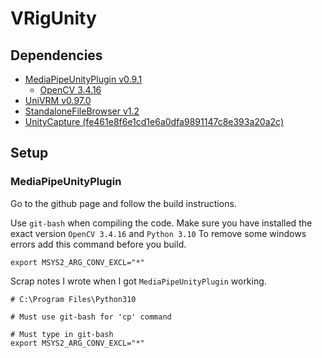 # VRigUnity

## Dependencies
+ [MediaPipeUnityPlugin v0.9.1](https://github.com/homuler/MediaPipeUnityPlugin)
  + [OpenCV 3.4.16](https://opencv.org/releases/)
+ [UniVRM v0.97.0](https://github.com/vrm-c/UniVRM)
+ [StandaloneFileBrowser v1.2](https://github.com/gkngkc/UnityStandaloneFileBrowser)
+ [UnityCapture (fe461e8f6e1cd1e6a0dfa9891147c8e393a20a2c)](https://github.com/schellingb/UnityCapture)

## Setup

### MediaPipeUnityPlugin
Go to the github page and follow the build instructions.

Use `git-bash` when compiling the code.
Make sure you have installed the exact version `OpenCV 3.4.16` and `Python 3.10`
To remove some windows errors add this command before you build.
```shell
export MSYS2_ARG_CONV_EXCL="*"
```

Scrap notes I wrote when I got `MediaPipeUnityPlugin` working.

```
# C:\Program Files\Python310

# Must use git-bash for 'cp' command

# Must type in git-bash
export MSYS2_ARG_CONV_EXCL="*"
```
